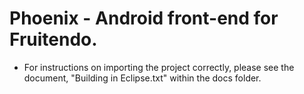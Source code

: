 # Phoenix - Android front-end for Fruitendo.

- For instructions on importing the project correctly, please see the document, "Building in Eclipse.txt" within the docs folder. 